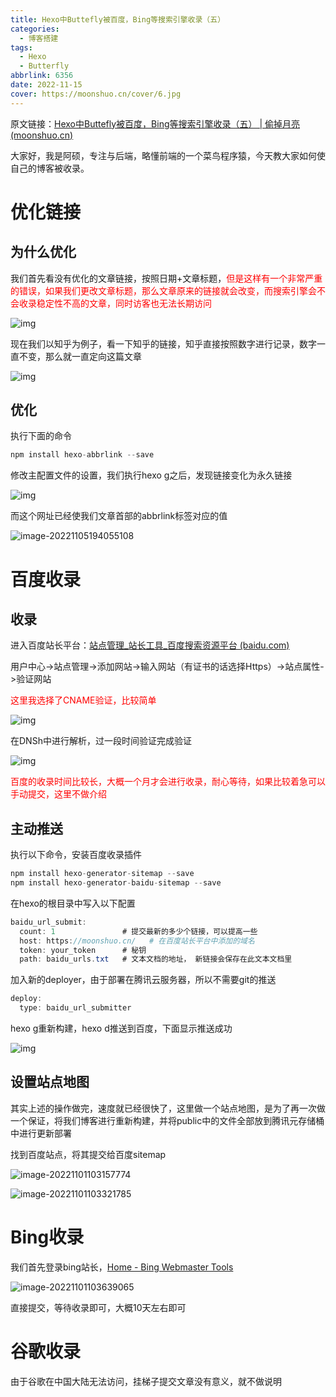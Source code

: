 ```yaml
---
title: Hexo中Buttefly被百度，Bing等搜索引擎收录（五）
categories:
  - 博客搭建
tags:
  - Hexo
  - Butterfly
abbrlink: 6356
date: 2022-11-15
cover: https://moonshuo.cn/cover/6.jpg
---
```


原文链接：[Hexo中Buttefly被百度，Bing等搜索引擎收录（五） | 偷掉月亮 (moonshuo.cn)](https://moonshuo.cn/posts/6356.html)

大家好，我是阿硕，专注与后端，略懂前端的一个菜鸟程序猿，今天教大家如何使自己的博客被收录。

# 优化链接

## 为什么优化

我们首先看没有优化的文章链接，按照日期+文章标题，<font color='red'>但是这样有一个非常严重的错误，如果我们更改文章标题，那么文章原来的链接就会改变，而搜索引擎会不会收录稳定性不高的文章，同时访客也无法长期访问</font>

![img](https://moonshuo.cn//images/202211051939056.png)

现在我们以知乎为例子，看一下知乎的链接，知乎直接按照数字进行记录，数字一直不变，那么就一直定向这篇文章

![img](https://moonshuo.cn//images/202211051939204.png)

## 优化

执行下面的命令

```Java
npm install hexo-abbrlink --save
```

修改主配置文件的设置，我们执行hexo g之后，发现链接变化为永久链接

![img](https://moonshuo.cn//images/202211051940428.png)

而这个网址已经使我们文章首部的abbrlink标签对应的值

![image-20221105194055108](https://moonshuo.cn//images/202211051940125.png)

# 百度收录

## 收录

进入百度站长平台：[站点管理_站长工具_百度搜索资源平台 (baidu.com)](https://ziyuan.baidu.com/site#/)

用户中心->站点管理->添加网站->输入网站（有证书的话选择Https）->站点属性->验证网站

<font color='red'>这里我选择了CNAME验证，比较简单</font>

![img](https://moonshuo.cn//images/202211051941486.png)

在DNSh中进行解析，过一段时间验证完成验证 

![img](https://moonshuo.cn//images/202211051941824.png)

<font color='red'>百度的收录时间比较长，大概一个月才会进行收录，耐心等待，如果比较着急可以手动提交，这里不做介绍</font>

## 主动推送

执行以下命令，安装百度收录插件

```Java
npm install hexo-generator-sitemap --save     
npm install hexo-generator-baidu-sitemap --save
```

在hexo的根目录中写入以下配置

```Java
baidu_url_submit:
  count: 1               # 提交最新的多少个链接，可以提高一些
  host: https://moonshuo.cn/   # 在百度站长平台中添加的域名
  token: your_token      # 秘钥
  path: baidu_urls.txt   # 文本文档的地址， 新链接会保存在此文本文档里
```

加入新的deployer，由于部署在腾讯云服务器，所以不需要git的推送

```Java
deploy:
  type: baidu_url_submitter  
```

hexo g重新构建，hexo d推送到百度，下面显示推送成功

![img](https://moonshuo.cn//images/202211051941865.png)

## 设置站点地图

其实上述的操作做完，速度就已经很快了，这里做一个站点地图，是为了再一次做一个保证，将我们博客进行重新构建，并将public中的文件全部放到腾讯元存储桶中进行更新部署

找到百度站点，将其提交给百度sitemap

![image-20221101103157774](https://moonshuo.cn//images/202211011123646.png)

![image-20221101103321785](https://moonshuo.cn//images/202211011123652.png)

# Bing收录

我们首先登录bing站长，[Home - Bing Webmaster Tools](https://www.bing.com/webmasters/home)

![image-20221101103639065](https://moonshuo.cn//images/202211011123742.png)

直接提交，等待收录即可，大概10天左右即可

# 谷歌收录

由于谷歌在中国大陆无法访问，挂梯子提交文章没有意义，就不做说明
